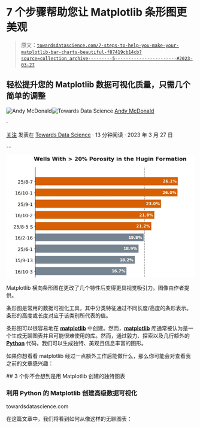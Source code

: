 # 7 个步骤帮助您让 Matplotlib 条形图更美观

> 原文：[`towardsdatascience.com/7-steps-to-help-you-make-your-matplotlib-bar-charts-beautiful-f87419cb14cb?source=collection_archive---------5-----------------------#2023-03-27`](https://towardsdatascience.com/7-steps-to-help-you-make-your-matplotlib-bar-charts-beautiful-f87419cb14cb?source=collection_archive---------5-----------------------#2023-03-27)

## 轻松提升您的 Matplotlib 数据可视化质量，只需几个简单的调整

[](https://andymcdonaldgeo.medium.com/?source=post_page-----f87419cb14cb--------------------------------)![Andy McDonald](https://andymcdonaldgeo.medium.com/?source=post_page-----f87419cb14cb--------------------------------)[](https://towardsdatascience.com/?source=post_page-----f87419cb14cb--------------------------------)![Towards Data Science](https://towardsdatascience.com/?source=post_page-----f87419cb14cb--------------------------------) [Andy McDonald](https://andymcdonaldgeo.medium.com/?source=post_page-----f87419cb14cb--------------------------------)

·

[关注](https://medium.com/m/signin?actionUrl=https%3A%2F%2Fmedium.com%2F_%2Fsubscribe%2Fuser%2F9c280f85f15c&operation=register&redirect=https%3A%2F%2Ftowardsdatascience.com%2F7-steps-to-help-you-make-your-matplotlib-bar-charts-beautiful-f87419cb14cb&user=Andy+McDonald&userId=9c280f85f15c&source=post_page-9c280f85f15c----f87419cb14cb---------------------post_header-----------) 发表在 [Towards Data Science](https://towardsdatascience.com/?source=post_page-----f87419cb14cb--------------------------------) · 13 分钟阅读 · 2023 年 3 月 27 日[](https://medium.com/m/signin?actionUrl=https%3A%2F%2Fmedium.com%2F_%2Fvote%2Ftowards-data-science%2Ff87419cb14cb&operation=register&redirect=https%3A%2F%2Ftowardsdatascience.com%2F7-steps-to-help-you-make-your-matplotlib-bar-charts-beautiful-f87419cb14cb&user=Andy+McDonald&userId=9c280f85f15c&source=-----f87419cb14cb---------------------clap_footer-----------)

--

[](https://medium.com/m/signin?actionUrl=https%3A%2F%2Fmedium.com%2F_%2Fbookmark%2Fp%2Ff87419cb14cb&operation=register&redirect=https%3A%2F%2Ftowardsdatascience.com%2F7-steps-to-help-you-make-your-matplotlib-bar-charts-beautiful-f87419cb14cb&source=-----f87419cb14cb---------------------bookmark_footer-----------)![](img/0b82852b468b478357866615394725b8.png)

Matplotlib 横向条形图在更改了几个特性后变得更具视觉吸引力。图像由作者提供。

条形图是常用的数据可视化工具，其中分类特征通过不同长度/高度的条形表示。条形的高度或长度对应于该类别所代表的值。

条形图可以很容易地在 [**matplotlib**](https://matplotlib.org/) 中创建。然而，[**matplotlib**](https://matplotlib.org/) 库通常被认为是一个生成无聊图表并且可能很难使用的库。然而，通过毅力、探索以及几行额外的 [**Python**](https://www.python.org/) 代码，我们可以生成独特、美观且信息丰富的图形。

如果你想看看 matplotlib 经过一点额外工作后能做什么，那么你可能会对查看我之前的文章感兴趣：

[](/3-unique-charts-created-with-matplotlib-you-probably-havent-seen-before-421ab8cdd36f?source=post_page-----f87419cb14cb--------------------------------) ## 3 个你不会想到是用 Matplotlib 创建的独特图表

### 利用 Python 的 Matplotlib 创建高级数据可视化

towardsdatascience.com

在这篇文章中，我们将看到如何从像这样的无聊图表：
